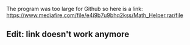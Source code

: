 The program was too large for Github so here is a link:
https://www.mediafire.com/file/e4i9b7u9bhq2kss/Math_Helper.rar/file

## Edit: link doesn't work anymore
